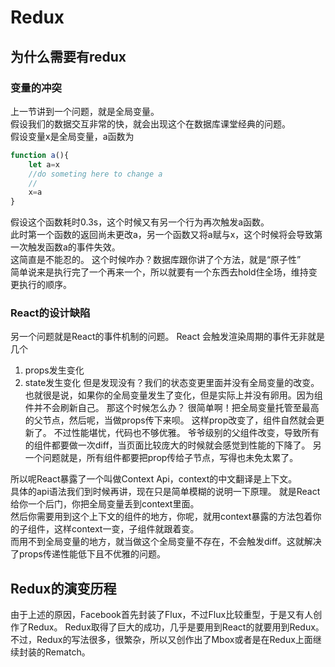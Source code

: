 # Redux

## 为什么需要有redux

### 变量的冲突
上一节讲到一个问题，就是全局变量。  
假设我们的数据交互非常的快，就会出现这个在数据库课堂经典的问题。  
假设变量x是全局变量，a函数为

```js
function a(){
    let a=x
    //do someting here to change a
    //
    x=a
}
```

假设这个函数耗时0.3s，这个时候又有另一个行为再次触发a函数。  
此时第一个函数的返回尚未更改a，另一个函数又将a赋与x，这个时候将会导致第一次触发函数a的事件失效。  
这简直是不能忍的。
这个时候咋办？数据库跟你讲了个方法，就是“原子性”  
简单说来是执行完了一个再来一个，所以就要有一个东西去hold住全场，维持变更执行的顺序。

### React的设计缺陷
另一个问题就是React的事件机制的问题。
React 会触发渲染周期的事件无非就是几个
1. props发生变化
2. state发生变化
但是发现没有？我们的状态变更里面并没有全局变量的改变。  
也就很是说，如果你的全局变量发生了变化，但是实际上并没有卵用。因为组件并不会刷新自己。
那这个时候怎么办？
很简单啊！把全局变量托管至最高的父节点，然后呢，当做props传下来呗。
这样prop改变了，组件自然就会更新了。
不过性能堪忧，代码也不够优雅。
爷爷级别的父组件改变，导致所有的组件都要做一次diff，当页面比较庞大的时候就会感觉到性能的下降了。
另一个问题就是，所有组件都要把prop传给子节点，写得也未免太累了。

所以呢React暴露了一个叫做Context Api，context的中文翻译是上下文。  
具体的api语法我们到时候再讲，现在只是简单模糊的说明一下原理。
就是React给你一个后门，你把全局变量丢到context里面。  
然后你需要用到这个上下文的组件的地方，你呢，就用context暴露的方法包着你的子组件，这样context一变，子组件就跟着变。  
而用不到全局变量的地方，就当做这个全局变量不存在，不会触发diff。这就解决了props传递性能低下且不优雅的问题。

## Redux的演变历程
由于上述的原因，Facebook首先封装了Flux，不过Flux比较重型，于是又有人创作了Redux。
Redux取得了巨大的成功，几乎是要用到React的就要用到Redux。不过，Redux的写法很多，很繁杂，所以又创作出了Mbox或者是在Redux上面继续封装的Rematch。





